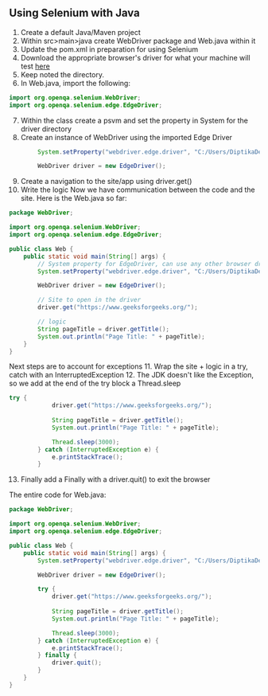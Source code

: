 ## Using Selenium with Java
1. Create a default Java/Maven project
2. Within src>main>java create WebDriver package and Web.java within it
3. Update the pom.xml in preparation for using Selenium
4. Download the appropriate browser's driver for what your machine will test [here](https://www.selenium.dev/downloads/)
5. Keep noted the directory.
6. In Web.java, import the following:
``` java
import org.openqa.selenium.WebDriver;
import org.openqa.selenium.edge.EdgeDriver;
```
7. Within the class create a psvm and set the property in System for the driver directory
8. Create an instance of WebDriver using the imported Edge Driver
```java
        System.setProperty("webdriver.edge.driver", "C:/Users/DiptikaDevi/Downloads/edgedriver_win64/msedgedriver.exe");

        WebDriver driver = new EdgeDriver();
```
9. Create a navigation to the site/app using driver.get()
10. Write the logic 
Now we have communication between the code and the site.
Here is the Web.java so far:
```java
package WebDriver;

import org.openqa.selenium.WebDriver;
import org.openqa.selenium.edge.EdgeDriver;

public class Web {
    public static void main(String[] args) {
        // System property for EdgeDriver, can use any other browser driver here
        System.setProperty("webdriver.edge.driver", "C:/Users/DiptikaDevi/Downloads/edgedriver_win64/msedgedriver.exe");

        WebDriver driver = new EdgeDriver();

        // Site to open in the driver
        driver.get("https://www.geeksforgeeks.org/");

        // logic
        String pageTitle = driver.getTitle();
        System.out.println("Page Title: " + pageTitle);
    }
}

```
Next steps are to account for exceptions
11. Wrap the site + logic in a try, catch with an InterruptedException
12. The JDK doesn't like the Exception, so we add at the end of the try block a Thread.sleep 
```java
try {
            driver.get("https://www.geeksforgeeks.org/");
            
            String pageTitle = driver.getTitle();
            System.out.println("Page Title: " + pageTitle);

            Thread.sleep(3000);
        } catch (InterruptedException e) {
            e.printStackTrace();
        }
```
13. Finally add a Finally with a driver.quit() to exit the browser

The entire code for Web.java:
```java
package WebDriver;

import org.openqa.selenium.WebDriver;
import org.openqa.selenium.edge.EdgeDriver;

public class Web {
    public static void main(String[] args) {
        System.setProperty("webdriver.edge.driver", "C:/Users/DiptikaDevi/Downloads/edgedriver_win64/msedgedriver.exe");

        WebDriver driver = new EdgeDriver();

        try {
            driver.get("https://www.geeksforgeeks.org/");
            
            String pageTitle = driver.getTitle();
            System.out.println("Page Title: " + pageTitle);

            Thread.sleep(3000);
        } catch (InterruptedException e) {
            e.printStackTrace();
        } finally {
            driver.quit();
        }
    }
}

```